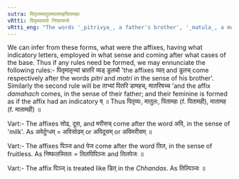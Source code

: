 ```yaml
---
sutra: पितृव्यमातुलमातामहपितामहाः
vRtti: पितृव्यादयो निपात्यन्ते
vRtti_eng: "The words '_pitrivya_, a father's brother', '_matula_, a mother's brother', '_matamaha_, a mother's father' and '_pitamaha_, a father's father' are irregularly formed."
---
```

We can infer from these forms, what were the affixes, having what indicatory letters, employed in what sense and coming after what cases of the base. Thus if any rules need be formed, we may ennunciate the following rules:- पितृमातृभ्यां भ्रातरि व्यड् डुलचौ 'the affixes व्यत् and डुलच् come respectively after the words _pitri_ and _matri_ in the sense of his brother'. Similarly the second rule will be ताभ्यां पितरि डामहच्, मातरिषच्च 'and the affix _damahach_ comes, in the sense of their father; and their feminine is formed as if the affix had an indicatory ष् ॥ Thus पितृव्यः, मातुलः, पितामहः (f. पितामही), मातामह (f. मातामही) ॥

Vart:- The affixes सोढ, दूस, and मरीसच् come after the word अवि, in the sense of 'milk'. As अवेर्दुग्धम् = अविसोढम् or अविदूसम् or अविमरीसम् ॥

Vart:- The affixes पिञ्ज and पेज come after the word तिल, in the sense of fruitless. As निष्फलस्तिलः = तिलपिपिञ्जः and तिलपेजः ॥

Vart:- The affix पिञ्ज् is treated like डित् in the _Chhandas_. As तिल्पिञ्जः ॥
